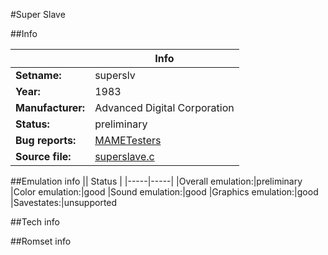 #Super Slave

##Info

||Info|
|-----|-----|
|**Setname:**|superslv
|**Year:**|1983
|**Manufacturer:**|Advanced Digital Corporation
|**Status:**|preliminary
|**Bug reports:**|[MAMETesters](http://mametesters.org/view_all_set.php?type=1&temporary=y&search=superslave.c)
|**Source file:**|[superslave.c](https://github.com/mamedev/mame/blob/master/src/mess/drivers/superslave.c)

##Emulation info
|| Status |
|-----|-----|
|Overall emulation:|preliminary
|Color emulation:|good
|Sound emulation:|good
|Graphics emulation:|good
|Savestates:|unsupported

##Tech info

##Romset info

<!--- START OF EDITED COMMENT DO NOT TOUCH TEXT ABOVE-->
